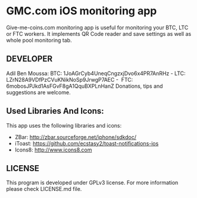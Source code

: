 GMC.com iOS monitoring app
================================

Give-me-coins.com monitoring app is useful for monitoring your BTC, LTC or FTC workers. It implements QR Code reader and save settings as well as whole pool monitoring tab.


DEVELOPER
-------------------------
Adil Ben Moussa: BTC: 1JoAGrCyb4UneqCngzxjDvo6x4PR7AnRHz - LTC: LZrN28A9VDfPzCVuKNikNoSp9JrwgP7AEC -  FTC: 6mobosJPJkd1AsFGvF8gA1QquBXPLnHanZ
Donations, tips and suggestions are welcome. 


Used Libraries And Icons:
-------------------------
This app uses the following libraries and icons:
- ZBar: http://zbar.sourceforge.net/iphone/sdkdoc/
- iToast: https://github.com/ecstasy2/toast-notifications-ios
- Icons8: http://www.icons8.com

LICENSE 
-------------------------
This program is developed under GPLv3 license. For more information
please check LICENSE.md file.


